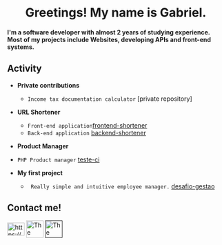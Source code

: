 <h1 align="center">Greetings! My name is Gabriel.</h1>  

#### I'm a software developer with almost 2 years of studying experience. Most of my projects include Websites, developing APIs and front-end systems.

## **Activity**

- **Private contributions**
  - ``Income tax documentation calculator`` [private repository]

- **URL Shortener**
  - ``Front-end application``[frontend-shortener](https://github.com/GabrielRechBrand/frontend-shortener)
  - ``Back-end application``  [backend-shortener](https://github.com/GabrielRechBrand/backend-shortener)

-  **Product Manager**
  - ``PHP Product manager``  [teste-ci](https://github.com/GabrielRechBrand/testeci)

- **My first project**
  - `` Really simple and intuitive employee manager.``  [desafio-gestao](https://github.com/GabrielRechBrand/desafio-gestao)

## Contact me!
<p align="left">  
<a href="https://linkedin.com/in/https://www.linkedin.com/in/gabriel-rech-brand-2bb20a21a/" target="blank"><img align="center" src="https://raw.githubusercontent.com/rahuldkjain/github-profile-readme-generator/master/src/images/icons/Social/linked-in-alt.svg" alt="https://www.linkedin.com/in/gabriel-rech-brand-2bb20a21a/" height="30" width="40" /></a>  
<a href="https://discord.gg/The Walrus#2964" target="blank"><img align="center" src="https://raw.githubusercontent.com/rahuldkjain/github-profile-readme-generator/master/src/images/icons/Social/discord.svg" alt="The Walrus#2964" height="40" width="40" /></a>  
<a href="" target="blank"><img align="center" src="https://img.icons8.com/color/344/gmail-new.png" alt="The Walrus#2964" height="40" width="40" /></a>  
</p>